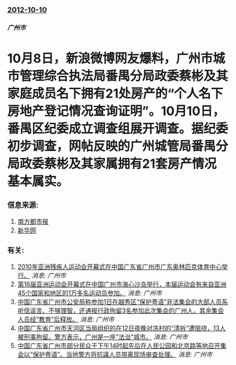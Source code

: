 ### [2012-10-10](/news/2012/10/10/index.md)

##### 广州市
# 10月8日，新浪微博网友爆料，广州市城市管理综合执法局番禺分局政委蔡彬及其家庭成员名下拥有21处房产的“个人名下房地产登记情况查询证明”。10月10日，番禺区纪委成立调查组展开调查。据纪委初步调查，网帖反映的广州城管局番禺分局政委蔡彬及其家属拥有21套房产情况基本属实。




### 信息来源:

1. [南方都市报](https://web.archive.org/web/20121011061514/http://gcontent.oeeee.com/d/ba/dba132f6ab6a3e3d/Blog/10a/b77908.html)
2. [新华网](http://news.xinhuanet.com/politics/2012-10/11/c_113330293.htm)

### 有关:

1. [ 2010年亚洲残疾人运动会开幕式在中国广东省广州市广东奥林匹克体育中心举行。](/news/2010/12/12/2010年亚洲残疾人运动会开幕式在中国广东省广州市广东奥林匹克体育中心举行.md) _消息: 广州市_
2. [ 第16届亚洲运动会开幕式在中国广州市海心沙岛举行，本届运动会有来自亚洲45个国家和地区的1万多名运动员参加。](/news/2010/11/12/第16届亚洲运动会开幕式在中国广州市海心沙岛举行-本届运动会有来自亚洲45个国家和地区的1万多名运动员参加.md) _消息: 广州市_
3. [ 中国广东省广州市公安局称参加1日在越秀区“保护粤语”非法集会的大部人员系听信谣言、不够理智，还通报行政拘留3名参加此次集会的广州人，其余集会人员经“教育”后释放。](/news/2010/08/2/中国广东省广州市公安局称参加1日在越秀区-保护粤语-非法集会的大部人员系听信谣言-不够理智-还通报行政拘留3名参加此次.md) _消息: 广州市_
4. [ 中国广东省广州市天河区当局组织的在12日夜晚对冼村的“清拆”遭阻挠，13人被刑事拘留。警方表示，广州是一座“法治”城市。](/news/2010/08/12/中国广东省广州市天河区当局组织的在12日夜晚对冼村的-清拆-遭阻挠-13人被刑事拘留-警方表示-广州是一座-法治-城市.md) _消息: 广州市_
5. [ 中国广东省广州市部分民众于下午14时起先后在人民公园和北京路等地召开集会以“保护粤语”。当地警方将抗議人员带离现场审查处理。](/news/2010/08/1/中国广东省广州市部分民众于下午14时起先后在人民公园和北京路等地召开集会以-保护粤语-当地警方将抗議人员带离现场审查.md) _消息: 广州市_

